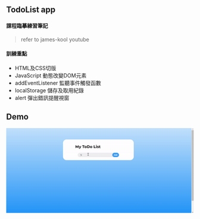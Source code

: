 ## TodoList app

#### 課程臨摹練習筆記
> refer to james-kool youtube

#### 訓練重點
  - HTML及CSS切版
  - JavaScript 動態改變DOM元素
  - addEventListener 監聽事件觸發函數
  - localStorage 儲存及取用紀錄
  - alert 彈出錯訊提醒視窗

## Demo
![demo](demo.gif)